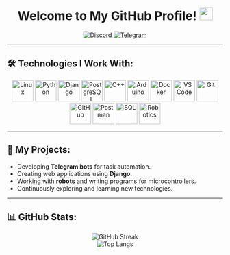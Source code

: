 <h1 align="center">
  Welcome to My GitHub Profile! <img src="https://media.giphy.com/media/hvRJCLFzcasrR4ia7z/giphy.gif" width="30px"/>
</h1>  

<p align="center">
  <a href="https://discord.com/channels/@1019643444592902144">
    <img src="https://img.shields.io/badge/Discord-7289DA?style=for-the-badge&logo=discord&logoColor=white" alt="Discord"/>
  </a>
  <a href="https://t.me/andhunter">
    <img src="https://img.shields.io/badge/Telegram-2CA5E0?style=for-the-badge&logo=telegram&logoColor=white" alt="Telegram"/>
  </a>
</p>

---

## 🛠️ Technologies I Work With:
<p align="center">
  <img src="https://skillicons.dev/icons?i=linux" alt="Linux" width="50" />
  <img src="https://skillicons.dev/icons?i=python" alt="Python" width="50" />
  <img src="https://skillicons.dev/icons?i=django" alt="Django" width="50" />
  <img src="https://skillicons.dev/icons?i=postgres" alt="PostgreSQL" width="50" />
  <img src="https://skillicons.dev/icons?i=cpp" alt="C++" width="50" />
  <img src="https://skillicons.dev/icons?i=arduino" alt="Arduino" width="50" />
  <img src="https://skillicons.dev/icons?i=docker" alt="Docker" width="50" />
  <img src="https://skillicons.dev/icons?i=vscode" alt="VS Code" width="50" />
  <img src="https://skillicons.dev/icons?i=git" alt="Git" width="50" />
  <img src="https://skillicons.dev/icons?i=github" alt="GitHub" width="50" />
  <img src="https://skillicons.dev/icons?i=postman" alt="Postman" width="50" />
  <img src="https://skillicons.dev/icons?i=sql" alt="SQL" width="50" />
  <img src="https://skillicons.dev/icons?i=robotframework" alt="Robotics" width="50" />
</p>

---

## 🚀 My Projects:
- Developing **Telegram bots** for task automation.
- Creating web applications using **Django**.
- Working with **robots** and writing programs for microcontrollers.
- Continuously exploring and learning new technologies.

---

## 📊 GitHub Stats:
<p align="center">
  <img src="http://github-readme-streak-stats.herokuapp.com?user=Andrewfuntikov&theme=dark&background=000000" alt="GitHub Streak"/>
  <br>
  <img src="https://github-readme-stats.vercel.app/api/top-langs/?username=Andrewfuntikov&layout=compact&theme=vision-friendly-dark" alt="Top Langs"/>
</p>
